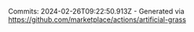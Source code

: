 Commits: 2024-02-26T09:22:50.913Z - Generated via https://github.com/marketplace/actions/artificial-grass
<br>
